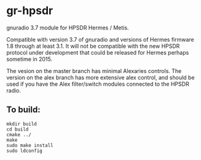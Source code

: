 gr-hpsdr
========

gnuradio 3.7 module for HPSDR Hermes / Metis.

Compatible with version 3.7 of gnuradio and versions of Hermes firmware 1.8 through at least 3.1. It will not be compatible with the new HPSDR protocol under development that could be released for Hermes perhaps sometime in 2015.

The vesion on the master branch has minimal Alexaries controls. The version on the alex branch has more extensive alex control, and should be used if you have the Alex filter/switch modules connected to the HPSDR radio.

To build:
---------

    mkdir build 
    cd build 
    cmake ../ 
    make 
    sudo make install 
    sudo ldconfig 



